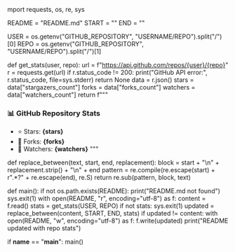 
mport requests, os, re, sys

README = "README.md"
START = "<!-- STATS:START -->"
END   = "<!-- STATS:END -->"

USER = os.getenv("GITHUB_REPOSITORY", "USERNAME/REPO").split("/")[0]
REPO = os.getenv("GITHUB_REPOSITORY", "USERNAME/REPO").split("/")[1]

def get_stats(user, repo):
    url = f"https://api.github.com/repos/{user}/{repo}"
    r = requests.get(url)
    if r.status_code != 200:
        print("GitHub API error:", r.status_code, file=sys.stderr)
        return None
    data = r.json()
    stars = data["stargazers_count"]
    forks = data["forks_count"]
    watchers = data["watchers_count"]
    return f"""
### 📊 GitHub Repository Stats
- ⭐ Stars: **{stars}**
- 🍴 Forks: **{forks}**
- 👀 Watchers: **{watchers}**
"""

def replace_between(text, start, end, replacement):
    block = start + "\n" + replacement.strip() + "\n" + end
    pattern = re.compile(re.escape(start) + r".*?" + re.escape(end), re.S)
    return re.sub(pattern, block, text)

def main():
    if not os.path.exists(README):
        print("README.md not found")
        sys.exit(1)
    with open(README, "r", encoding="utf-8") as f:
        content = f.read()
    stats = get_stats(USER, REPO)
    if not stats:
        sys.exit(1)
    updated = replace_between(content, START, END, stats)
    if updated != content:
        with open(README, "w", encoding="utf-8") as f:
            f.write(updated)
        print("README updated with repo stats")

if __name__ == "__main__":
    main()
